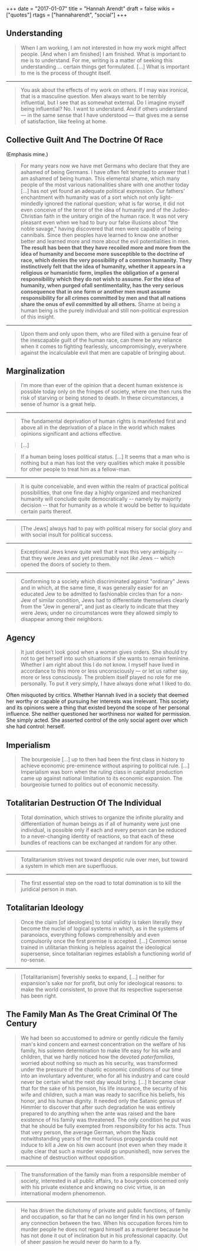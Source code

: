 +++
date = "2017-01-07"
title = "Hannah Arendt"
draft = false
wikis = ["quotes"]
rtags = ["hannaharendt", "social"]
+++

## Understanding

> When I am working, I am not interested in how my work might affect people.
> [And when I am finished] I am finished. What is important to me is to
> understand. For me, writing is a matter of seeking this understanding …
> certain things get formulated. […] What is important to me is the process of
> thought itself.

---

> You ask about the effects of my work on others. If I may wax ironical, that is
> a masculine question. Men always want to be terribly influential, but I see
> that as somewhat external. Do I imagine myself being influential? No. I want
> to understand. And if others understand — in the same sense that I have
> understood — that gives me a sense of satisfaction, like feeling at home.

## Collective Guilt And The Doctrine Of Race

(Emphasis mine.)

> For many years now we have met Germans who declare that they are ashamed of
> being Germans. I have often felt tempted to answer that I am ashamed of being
> human. This elemental shame, which many people of the most various
> nationalities share with one another today [...] has not yet found an
> adequate political expression. Our fathers' enchantment with humanity was of
> a sort which not only light-mindedly ignored the national question; what is
> far worse, it did not even conceive of the terror of the idea of humanity and
> of the Judeo-Christian faith in the unitary origin of the human race. It was
> not very pleasant even when we had to bury our false illusions about "the
> noble savage," having discovered that men were capable of being cannibals.
> Since then peoples have learned to know one another better and learned more
> and more about the evil potentialities in men. **The result has been that
> they have recoiled more and more from the idea of humanity and become more
> susceptible to the doctrine of race, which denies the very possibility of a
> common humanity. They instinctively felt that the idea of humanity, whether
> it appears in a religious or humanistic form, implies the obligation of a
> general responsibility which they do not wish to assume. For the idea of
> humanity, when purged ofall sentimentality, has the very serious consequence
> that in one form or an­other men must assume responsibility for all crimes
> committed by men and that all nations share the onus of evil committed by all
> others.** Shame at being a human being is the purely individual and still
> non-political expression of this insight.

---

> Upon them and only upon them, who are filled with a genuine fear of the
> inescapable guilt of the human race, can there be any reliance when it comes
> to fighting fearlessly, uncompromisingly, everywhere against the incalculable
> evil that men are capable of bringing about.

## Marginalization

> I’m more than ever of the opinion that a decent human existence is possible
> today only on the fringes of society, where one then runs the risk of starving
> or being stoned to death. In these circumstances, a sense of humor is a great
> help.

---

> The fundamental deprivation of human rights is manifested first and above all
> in the deprivation of a place in the world which makes opinions significant
> and actions effective.

> [...]

> If a human being loses political status. [...] It seems that a man who is
> nothing but a man has lost the very qualities which make it possible for other
> people to treat him as a fellow-man.

---

> It is quite conceivable, and even within the realm of practical political
> possibilities, that one fine day a highly organized and mechanized humanity
> will conclude quite democratically -- namely by majority decision -- that for
> humanity as a whole it would be better to liquidate certain parts thereof.

---

> [The Jews] always had to pay with political misery for social glory and with social insult for political success.

---

> Exceptional Jews knew quite well that it was this very ambiguity -- that they
> were Jews and yet presumably not *like* Jews -- which opened the doors of
> society to them.

---

> Conforming to a society which discriminated against "ordinary" Jews and in which, at the same time, it was generally easier for an educated Jew to be admitted to fashionable circles than for a non-Jew of similar condition, Jews had to differentiate themselves clearly from the "Jew in general", and just as clearly to indicate that they were Jews; under no circumstances were they allowed simply to disappear among their neighbors.

## Agency

> It just doesn’t look good when a woman gives orders. She should try not to get
> herself into such situations if she wants to remain feminine. Whether I am
> right about this I do not know. I myself have lived in accordance to this more
> or less unconsciously — or let us rather say, more or less consciously. The
> problem itself played no role for me personally. To put it very simply, I have
> always done what I liked to do.

Often misquoted by critics. Whether Hannah lived in a society that deemed her
worthy or capable of pursuing her interests was irrelevant. This society and its
opinions were a thing that existed beyond the scope of her personal influence.
She neither questioned her worthiness nor waited for permission. She simply
acted. She asserted control of the only social agent over which she had control:
herself.

## Imperialism

> The bourgeoisie [...] up to then had been the first class in history to
> achieve economic pre-eminence without aspiring to political rule. [...]
> Imperialism was born when the ruling class in  capitalist production came up
> against national limitation to its economic expansion. The bourgeoisie turned
> to politics out of economic necessity.

## Totalitarian Destruction Of The Individual


> Total domination, which strives to organize the infinite plurality and
> differentiation of human beings as if all of humanity were just one
> individual, is possible only if each and every person can be reduced to a
> never-changing identity of reactions, so that each of these bundles of
> reactions can be exchanged at random for any other.

---

> Totalitarianism strives not toward despotic rule over men, but toward a
> system in which men are superfluous.

---

> The first essential step on the road to total domination is to kill the
> juridical person in man.

## Totalitarian Ideology

> Once the claim [of ideologies] to total validity is taken literally they
> become the nuclei of logical systems in which, as in the systems of
> paranoiacs, everything follows  comprehensibly and even compulsorily once the
> first premise is accepted. [...] Common sense trained in utilitarian thinking
> is helpless against the ideological supersense, since totalitarian regimes
> establish a functioning world of no-sense.

---

> [Totalitarianism] feverishly seeks to expand, [...] neither for expansion's
> sake nor for profit, but only for ideological reasons: to make the world
> consistent, to prove that its respective supersense has been right.

## The Family Man As The Great Criminal Of The Century

> We had been so accustomed to admire or gently ridicule the family man's kind
> concern and earnest concentration on the welfare of his family, his solemn
> determination to make life easy for his wife and children, that we hardly
> noticed how the devoted *paterfamilias*, worried about nothing so much as his
> security, was transformed under the pressure of the chaotic economic
> conditions of our time into an involuntary adventurer, who for all his
> industry and care could never be certain what the next day would bring. [...]
> It became clear that for the sake of his pension, his life insurance, the
> security of his wife and children, such a man was ready to sacrifice his
> beliefs, his honor, and his human dignity.  It needed only the Satanic genius
> of Himmler to discover that after such degradation he was entirely prepared
> to do anything when the ante was raised and the bare existence of his family
> was threatened.  The only condition he put was that he should be fully
> exempted from responsibility for his acts.  Thus that very person, the
> average German, whom the Nazis notwithstanding years of the most furious
> propaganda could not induce to kill a Jew on his own account (not even when
> they made it quite clear that such a murder would go unpunished), now serves
> the machine of destruction without opposition.

---

> The transformation of the family man from a responsible member of society,
> interested in all public affairs, to a bourgeois concerned only with his
> private existence and knowing no civic virtue, is an international modern
> phenomenon.

---

> He has driven the dichotomy of private and public functions, of family and
> occupation, so far that he can no longer find in his own person any
> connection between the two. When his occupation forces him to murder people
> he does not regard himself as a murderer because he has not done it out of
> inclination but in his professional capacity. Out of sheer passion he would
> never do harm to a fly.
